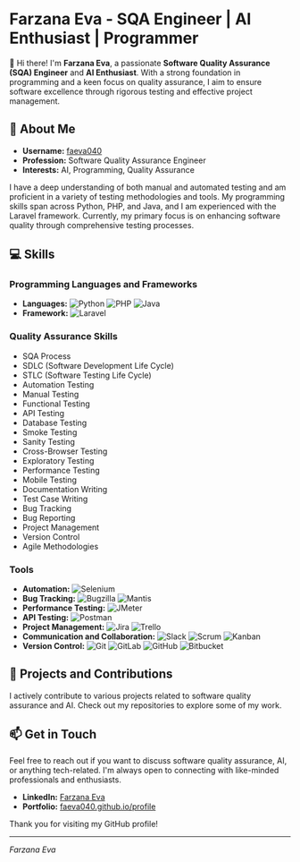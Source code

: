 # Farzana Eva - SQA Engineer | AI Enthusiast | Programmer

👋 Hi there! I'm **Farzana Eva**, a passionate **Software Quality Assurance (SQA) Engineer** and **AI Enthusiast**. With a strong foundation in programming and a keen focus on quality assurance, I aim to ensure software excellence through rigorous testing and effective project management.

## 🚀 About Me

- **Username:** [faeva040](https://github.com/faeva040)
- **Profession:** Software Quality Assurance Engineer
- **Interests:** AI, Programming, Quality Assurance

I have a deep understanding of both manual and automated testing and am proficient in a variety of testing methodologies and tools. My programming skills span across Python, PHP, and Java, and I am experienced with the Laravel framework. Currently, my primary focus is on enhancing software quality through comprehensive testing processes.

## 💻 Skills

### Programming Languages and Frameworks
- **Languages:** ![Python](https://img.shields.io/badge/-Python-3776AB?style=flat&logo=python&logoColor=white) ![PHP](https://img.shields.io/badge/-PHP-777BB4?style=flat&logo=php&logoColor=white) ![Java](https://img.shields.io/badge/-Java-007396?style=flat&logo=java&logoColor=white)
- **Framework:** ![Laravel](https://img.shields.io/badge/-Laravel-FF2D20?style=flat&logo=laravel&logoColor=white)

### Quality Assurance Skills
- SQA Process
- SDLC (Software Development Life Cycle)
- STLC (Software Testing Life Cycle)
- Automation Testing
- Manual Testing
- Functional Testing
- API Testing
- Database Testing
- Smoke Testing
- Sanity Testing
- Cross-Browser Testing
- Exploratory Testing
- Performance Testing
- Mobile Testing
- Documentation Writing
- Test Case Writing
- Bug Tracking
- Bug Reporting
- Project Management
- Version Control
- Agile Methodologies

### Tools
- **Automation:** ![Selenium](https://img.shields.io/badge/-Selenium-43B02A?style=flat&logo=selenium&logoColor=white)
- **Bug Tracking:** ![Bugzilla](https://img.shields.io/badge/-Bugzilla-CC0000?style=flat&logo=bugzilla&logoColor=white) ![Mantis](https://img.shields.io/badge/-Mantis-800080?style=flat)
- **Performance Testing:** ![JMeter](https://img.shields.io/badge/-JMeter-D22128?style=flat&logo=apache-jmeter&logoColor=white)
- **API Testing:** ![Postman](https://img.shields.io/badge/-Postman-FF6C37?style=flat&logo=postman&logoColor=white)
- **Project Management:** ![Jira](https://img.shields.io/badge/-Jira-0052CC?style=flat&logo=jira&logoColor=white) ![Trello](https://img.shields.io/badge/-Trello-0052CC?style=flat&logo=trello&logoColor=white)
- **Communication and Collaboration:** ![Slack](https://img.shields.io/badge/-Slack-4A154B?style=flat&logo=slack&logoColor=white) ![Scrum](https://img.shields.io/badge/-Scrum-6DB33F?style=flat) ![Kanban](https://img.shields.io/badge/-Kanban-0079BF?style=flat&logo=trello&logoColor=white)
- **Version Control:** ![Git](https://img.shields.io/badge/-Git-F05032?style=flat&logo=git&logoColor=white) ![GitLab](https://img.shields.io/badge/-GitLab-FC6D26?style=flat&logo=gitlab&logoColor=white) ![GitHub](https://img.shields.io/badge/-GitHub-181717?style=flat&logo=github&logoColor=white) ![Bitbucket](https://img.shields.io/badge/-Bitbucket-0052CC?style=flat&logo=bitbucket&logoColor=white)

## 📂 Projects and Contributions

I actively contribute to various projects related to software quality assurance and AI. Check out my repositories to explore some of my work.

## 📫 Get in Touch

Feel free to reach out if you want to discuss software quality assurance, AI, or anything tech-related. I'm always open to connecting with like-minded professionals and enthusiasts.

- **LinkedIn:** [Farzana Eva](https://www.linkedin.com/in/farzana-eva-ab4185228/)
- **Portfolio:** [faeva040.github.io/profile](https://faeva040.github.io/profile/)

Thank you for visiting my GitHub profile!

---

*Farzana Eva*
